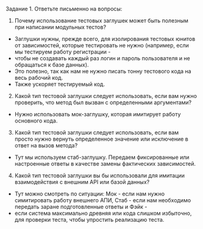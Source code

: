 Задание 1. Ответьте письменно на вопросы:

1)  Почему использование тестовых заглушек может быть полезным при написании модульных тестов?
- Заглушки нужны, прежде всего, для изолирования тестовых юнитов от зависимостей, которые тестировать не нужно (например, если мы тестируем работу регистрации -
- чтобы не создавать каждый раз логин и пароль пользователя и не обращаться к базе данных).
- Это полезно, так как нам не нужно писать тонну тестового кода на весь рабочий код.
- Также ускоряет тестируемый код.

2) Какой тип тестовой заглушки следует использовать, если вам нужно проверить, что метод был вызван с определенными аргументами?
- Нужно использовать мок-заглушку, которая имитирует работу основного кода.

3) Какой тип тестовой заглушки следует использовать, если вам просто нужно вернуть определенное значение или исключение в ответ на вызов метода?
- Тут мы используем стаб-заглушку. Передаем фиксированные или настроенные ответы в качестве замены фактических зависимостей.

4) Какой тип тестовой заглушки вы бы использовали для имитации  взаимодействия с внешним API или базой данных?
- Тут можно смотреть по ситуации: Мок - если нам нужно симитировать работу внешнего АПИ, Стаб - если нам необходимо передать заране подготовленные ответы и Фэйк -
- если система максимально древняя или кода слишком избыточно, для проверки теста, чтобы упростить реализацию теста.
